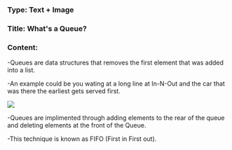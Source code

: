 ### Type: Text + Image ###

### Title: What's a Queue? ###

### Content:

-Queues are data structures that removes the first element that was added into a list.

-An example could be you wating at a long line at In-N-Out and the car that was there the earliest gets served first.

![](https://coyotechronicle.net/wp-content/uploads/2012/04/IMG_0018-150x112.jpg)

-Queues are implimented through adding elements to the rear of the queue and deleting elements at the front of the Queue.

-This technique is known as FIFO (First in First out).
